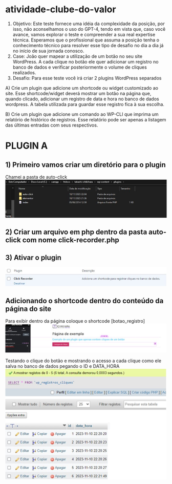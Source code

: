 # atividade-clube-do-valor
1. Objetivo: Este teste fornece uma idéia da complexidade da posição, por isso, não aconselhamos o uso do GPT-4, tendo em vista que, caso você avance, vamos explorar o teste e compreender a sua real expertise técnica. Esperamos que o profissional que assuma a posição tenha o conhecimento técnico para resolver esse tipo de desafio no dia a dia já no início de sua jornada conosco. 
2. Case: João quer mapear a utilização de um botão no seu site WordPress. A cada clique no botão ele quer adicionar um registro no banco de dados e verificar posteriormente o volume de cliques realizados.
3. Desafio: Para esse teste você irá criar 2 plugins WordPress separados

A) Crie um plugin que adicione um shortcode ou widget customizado ao site. Esse shortcode/widget deverá mostrar um botão na página que, quando clicado, adicionar um registro de data e hora no banco de dados wordpress. A tabela utilizada para guardar esse registro fica à sua escolha.

B) Crie um plugin que adicione um comando ao WP-CLI que imprima um relatório de histórico de registros. Esse relatório pode ser apenas a listagem das últimas entradas com seus respectivos.


# PLUGIN A
## 1) Primeiro vamos criar um diretório para o plugin
Chamei a pasta de auto-click
<img src='/images/ativ1.jpg'>

## 2) Criar um arquivo em php dentro da pasta auto-click com nome click-recorder.php
## 3) Ativar o plugin
<img src='/images/ativ1a.jpg'>

## Adicionando o shortcode dentro do conteúdo da página do site
Para exibir dentro da página coloque o shortcode [botao_registro]
<img src='/images/ativ2.jpg'>

Testando o clique do botão e mostrando o acesso a cada clique como ele salva no banco de dados pegando o ID e DATA_HORA
<img src='/images/ativ3.jpg'>
